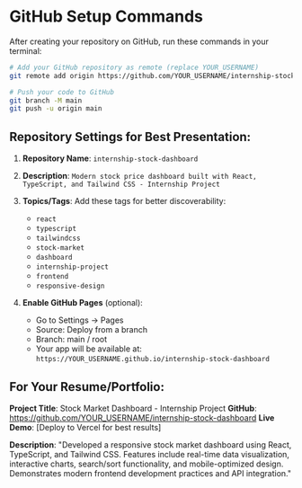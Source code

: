 # GitHub Setup Commands

After creating your repository on GitHub, run these commands in your terminal:

```bash
# Add your GitHub repository as remote (replace YOUR_USERNAME)
git remote add origin https://github.com/YOUR_USERNAME/internship-stock-dashboard.git

# Push your code to GitHub
git branch -M main
git push -u origin main
```

## Repository Settings for Best Presentation:

1. **Repository Name**: `internship-stock-dashboard`
2. **Description**: `Modern stock price dashboard built with React, TypeScript, and Tailwind CSS - Internship Project`
3. **Topics/Tags**: Add these tags for better discoverability:
   - `react`
   - `typescript`
   - `tailwindcss`
   - `stock-market`
   - `dashboard`
   - `internship-project`
   - `frontend`
   - `responsive-design`

4. **Enable GitHub Pages** (optional):
   - Go to Settings → Pages
   - Source: Deploy from a branch
   - Branch: main / root
   - Your app will be available at: `https://YOUR_USERNAME.github.io/internship-stock-dashboard`

## For Your Resume/Portfolio:

**Project Title**: Stock Market Dashboard - Internship Project
**GitHub**: https://github.com/YOUR_USERNAME/internship-stock-dashboard
**Live Demo**: [Deploy to Vercel for best results]

**Description**: 
"Developed a responsive stock market dashboard using React, TypeScript, and Tailwind CSS. Features include real-time data visualization, interactive charts, search/sort functionality, and mobile-optimized design. Demonstrates modern frontend development practices and API integration."
